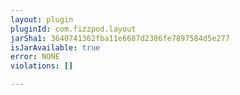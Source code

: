```yaml
---
layout: plugin
pluginId: com.fizzpod.layout
jarSha1: 3640741362fba11e6687d2386fe7897584d5e277
isJarAvailable: true
error: NONE
violations: []

---
```

